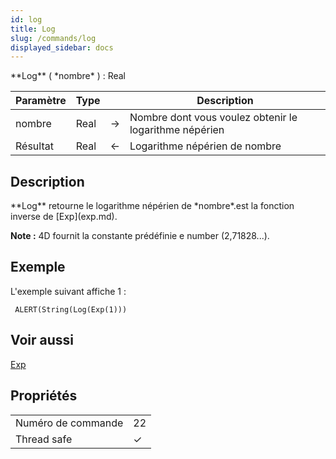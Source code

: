 ```yaml
---
id: log
title: Log
slug: /commands/log
displayed_sidebar: docs
---
```


<!--REF #_command_.Log.Syntax-->**Log** ( *nombre* ) : Real<!-- END REF-->
<!--REF #_command_.Log.Params-->
| Paramètre | Type |  | Description |
| --- | --- | --- | --- |
| nombre | Real | &#8594;  | Nombre dont vous voulez obtenir le logarithme népérien |
| Résultat | Real | &#8592; | Logarithme népérien de nombre |

<!-- END REF-->

## Description 

<!--REF #_command_.Log.Summary-->**Log** retourne le logarithme népérien de *nombre*.<!-- END REF-->est la fonction inverse de [Exp](exp.md). 

**Note :** 4D fournit la constante prédéfinie e number (2,71828...).

## Exemple 

L'exemple suivant affiche 1 :

```4d
 ALERT(String(Log(Exp(1)))
```

## Voir aussi 

[Exp](exp.md)  

## Propriétés

|  |  |
| --- | --- |
| Numéro de commande | 22 |
| Thread safe | &check; |


